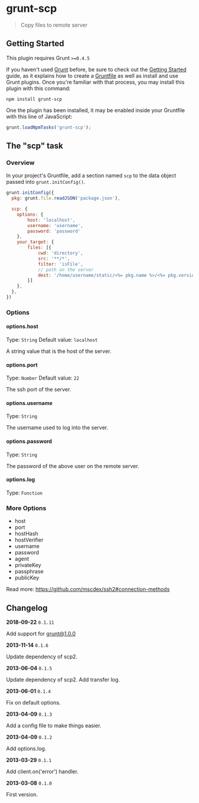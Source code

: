 # grunt-scp

> Copy files to remote server

## Getting Started

This plugin requires Grunt `>=0.4.5`

If you haven't used [Grunt](http://gruntjs.com/) before, be sure to check out the [Getting Started](http://gruntjs.com/getting-started) guide, as it explains how to create a [Gruntfile](http://gruntjs.com/sample-gruntfile) as well as install and use Grunt plugins. Once you're familiar with that process, you may install this plugin with this command:

```shell
npm install grunt-scp
```

One the plugin has been installed, it may be enabled inside your Gruntfile with this line of JavaScript:

```js
grunt.loadNpmTasks('grunt-scp');
```

## The "scp" task

### Overview

In your project's Gruntfile, add a section named `scp` to the data object passed into `grunt.initConfig()`.

```js
grunt.initConfig({
  pkg: grunt.file.readJSON('package.json'),

  scp: {
    options: {
        host: 'localhost',
        username: 'username',
        password: 'password'
    },
    your_target: {
        files: [{
            cwd: 'directory',
            src: '**/*',
            filter: 'isFile',
            // path on the server
            dest: '/home/username/static/<%= pkg.name %>/<%= pkg.version %>'
        }]
    },
  },
})
```

### Options


#### options.host
Type: `String`
Default value: `localhost`

A string value that is the host of the server.

#### options.port
Type: `Number`
Default value: `22`

The ssh port of the server.


#### options.username
Type: `String`

The username used to log into the server.


#### options.password
Type: `String`

The password of the above user on the remote server.


#### options.log
Type: `Function`


### More Options

- host
- port
- hostHash
- hostVerifier
- username
- password
- agent
- privateKey
- passphrase
- publicKey

Read more: https://github.com/mscdex/ssh2#connection-methods

## Changelog

**2018-09-22** `0.1.11`

Add support for grunt@1.0.0

**2013-11-14** `0.1.6`

Update dependency of scp2.

**2013-06-04** `0.1.5`

Update dependency of scp2. Add transfer log.

**2013-06-01** `0.1.4`

Fix on default options.

**2013-04-09** `0.1.3`

Add a config file to make things easier.

**2013-04-09** `0.1.2`

Add options.log.

**2013-03-29** `0.1.1`

Add client.on('error') handler.

**2013-03-08** `0.1.0`

First version.
